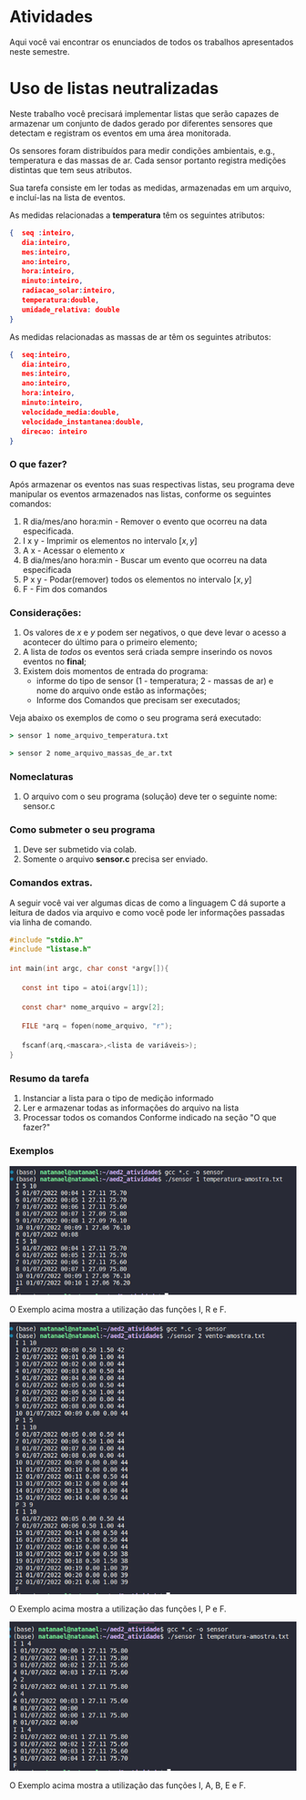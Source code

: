# Atividades
Aqui você vai encontrar os enunciados de todos os trabalhos apresentados neste semestre.

# Uso de listas neutralizadas

Neste trabalho você precisará implementar listas que serão capazes de armazenar um conjunto de dados gerado por diferentes sensores que detectam e registram os eventos em uma área monitorada.

Os sensores foram distribuídos para medir condições ambientais, e.g., temperatura e das massas de ar. Cada sensor portanto registra medições distintas que tem seus atributos.

Sua tarefa consiste em ler todas as medidas, armazenadas em um arquivo, e incluí-las na lista de eventos.

As medidas relacionadas a __temperatura__ têm os seguintes atributos:

```json
{  seq :inteiro,
   dia:inteiro,
   mes:inteiro,
   ano:inteiro,
   hora:inteiro,
   minuto:inteiro,
   radiacao_solar:inteiro,
   temperatura:double,
   umidade_relativa: double
}
```

As medidas relacionadas as massas de ar têm os seguintes atributos:

```json
{  seq:inteiro,
   dia:inteiro,
   mes:inteiro,
   ano:inteiro,
   hora:inteiro,
   minuto:inteiro,
   velocidade_media:double,
   velocidade_instantanea:double,
   direcao: inteiro
}
```
### O que fazer?

Após armazenar os eventos nas suas respectivas listas, seu programa deve manipular os eventos armazenados nas listas, conforme os seguintes comandos:  

1) R dia/mes/ano hora:min - Remover o evento que ocorreu na data especificada.
2) I x y - Imprimir os elementos no intervalo $[x,y]$
3) A x - Acessar o elemento $x$ 
4) B dia/mes/ano hora:min - Buscar um evento que ocorreu na data especificada
5) P x y - Podar(remover) todos os elementos no intervalo $[x, y]$     
5) F - Fim dos comandos

### Considerações:

1) Os valores de $x$ e $y$ podem ser negativos, o que deve levar o acesso a acontecer do último para o primeiro elemento;
2) A lista de *todos* os eventos será criada sempre inserindo os novos eventos no __final__;
3) Existem dois momentos de entrada do programa:
   * informe do tipo de sensor (1 - temperatura; 2 - massas de ar) e nome do arquivo onde estão as informações;
   * Informe dos Comandos que precisam ser executados; 

Veja abaixo os exemplos de como o seu programa será executado:
```csh
> sensor 1 nome_arquivo_temperatura.txt
```
```csh
> sensor 2 nome_arquivo_massas_de_ar.txt
```


### Nomeclaturas

1) O arquivo com o seu programa (solução) deve ter o seguinte nome: sensor.c

### Como submeter o seu programa

1) Deve ser submetido via colab.
2) Somente o arquivo __sensor.c__ precisa ser enviado.

### Comandos extras.

A seguir você vai ver algumas dicas de como a linguagem C dá suporte a leitura de dados via arquivo e como você pode ler informações passadas via linha de comando.

```C
#include "stdio.h"
#include "listase.h"

int main(int argc, char const *argv[]){
   
   const int tipo = atoi(argv[1]);

   const char* nome_arquivo = argv[2];

   FILE *arq = fopen(nome_arquivo, "r");

   fscanf(arq,<mascara>,<lista de variáveis>); 
}
```

### Resumo da tarefa
1. Instanciar a lista para o tipo de medição informado
2. Ler e armazenar todas as informações do arquivo na lista
3. Processar todos os comandos Conforme indicado na seção "O que fazer?"

### Exemplos

![exemplo01](imgs/exemplo01.png  "Exemplo01")

O Exemplo acima mostra a utilização das funções I, R e F.

![exemplo03](imgs/exemplo02.png  "Exemplo02")

O Exemplo acima mostra a utilização das funções I, P e F.

![exemplo03](imgs/exemplo03.png  "Exemplo03")

O Exemplo acima mostra a utilização das funções I, A, B, E e F.
